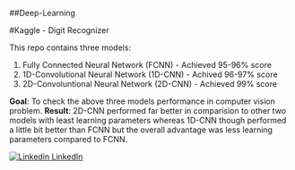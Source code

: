 ##Deep-Learning

#Kaggle - Digit Recognizer

This repo contains three models:

1. Fully Connected Neural Network (FCNN) - Achieved 95-96% score 
2. 1D-Convolutional Neural Network (1D-CNN) - Achived 96-97% score
3. 2D-Convoluntional Neural Network (2D-CNN) - Achieved 99% score

**Goal**: To check the above three models performance in computer vision problem.
**Result**: 2D-CNN performed far better in comparision to other two models with least learning parameters whereas 1D-CNN though performed a little bit better than FCNN but the overall advantage was less learning parameters compared to FCNN. 

[![Linkedin](https://i.stack.imgur.com/gVE0j.png) LinkedIn](https://www.linkedin.com/in/pratik-davidson-107732215/)
&nbsp;